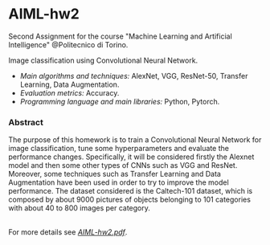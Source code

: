 # AIML-hw2

Second Assignment for the course "Machine Learning and Artificial Intelligence" @Politecnico di Torino.

Image classification using Convolutional Neural Network.

* *Main algorithms and techniques:* AlexNet, VGG, ResNet-50, Transfer Learning, Data Augmentation.
* *Evaluation metrics:* Accuracy.
* *Programming language and main libraries:* Python, Pytorch.

### Abstract

The purpose of this homework is to train a Convolutional Neural Network for image classification, tune some hyperparameters and evaluate the performance changes. Specifically, it will be considered firstly the Alexnet model and then some other types of CNNs such as VGG and ResNet. Moreover, some techniques such as Transfer Learning and Data Augmentation have been used in order to try to improve the model performance. The dataset considered is the Caltech-101 dataset, which is composed by about 9000 pictures of objects belonging to 101 categories with about 40 to 800 images per category.

<br>For more details see [*AIML-hw2.pdf*](AIML-hw2.pdf).

